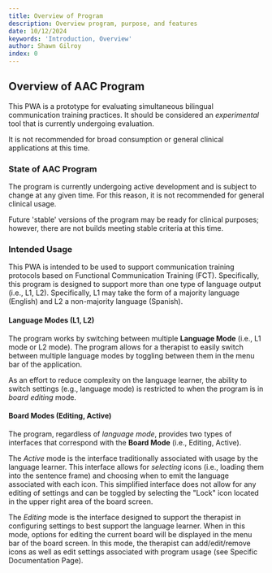 ```yaml
---
title: Overview of Program
description: Overview program, purpose, and features
date: 10/12/2024
keywords: 'Introduction, Overview'
author: Shawn Gilroy
index: 0
---
```


## Overview of AAC Program

This PWA is a prototype for evaluating simultaneous bilingual communication training practices. It should be considered an _experimental_ tool that is currently undergoing evaluation.

It is not recommended for broad consumption or general clinical applications at this time.

### State of AAC Program

The program is currently undergoing active development and is subject to change at any given time. For this reason, it is not recommended for general clinical usage.

Future 'stable' versions of the program may be ready for clinical purposes; however, there are not builds meeting stable criteria at this time.

### Intended Usage

This PWA is intended to be used to support communication training protocols based on Functional Communication Training (FCT). Specifically, this program is designed to support more than one type of language output (i.e., L1, L2). Specifically, L1 may take the form of a majority language (English) and L2 a non-majority language (Spanish).

#### Language Modes (L1, L2)

The program works by switching between multiple **Language Mode** (i.e., L1 mode or L2 mode). The program allows for a therapist to easily switch between multiple language modes by toggling between them in the menu bar of the application.

As an effort to reduce complexity on the language learner, the ability to switch settings (e.g., language mode) is restricted to when the program is in _board editing_ mode.

#### Board Modes (Editing, Active)

The program, regardless of _language mode_, provides two types of interfaces that correspond with the **Board Mode** (i.e., Editing, Active).

The _Active_ mode is the interface traditionally associated with usage by the language learner. This interface allows for _selecting_ icons (i.e., loading them into the sentence frame) and choosing when to emit the language associated with each icon. This simplified interface does not allow for any editing of settings and can be toggled by selecting the "Lock" icon located in the upper right area of the board screen.

The _Editing_ mode is the interface designed to support the therapist in configuring settings to best support the language learner. When in this mode, options for editing the current board will be displayed in the menu bar of the board screen. In this mode, the therapist can add/edit/remove icons as well as edit settings associated with program usage (see Specific Documentation Page).
